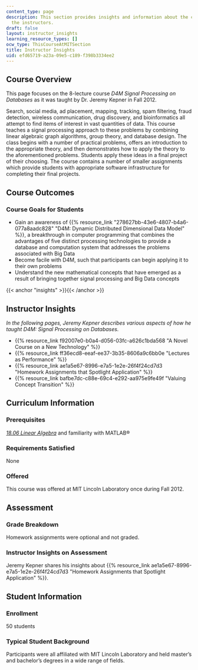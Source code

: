 ```yaml
---
content_type: page
description: This section provides insights and information about the course from
  the instructors.
draft: false
layout: instructor_insights
learning_resource_types: []
ocw_type: ThisCourseAtMITSection
title: Instructor Insights
uid: efd65719-a23a-09e5-c189-f398b3334ee2
---
```

## Course Overview

This page focuses on the 8-lecture course _D4M Signal Processing on Databases_ as it was taught by Dr. Jeremy Kepner in Fall 2012.

Search, social media, ad placement, mapping, tracking, spam filtering, fraud detection, wireless communication, drug discovery, and bioinformatics all attempt to find items of interest in vast quantities of data. This course teaches a signal processing approach to these problems by combining linear algebraic graph algorithms, group theory, and database design. The class begins with a number of practical problems, offers an introduction to the appropriate theory, and then demonstrates how to apply the theory to the aforementioned problems. Students apply these ideas in a final project of their choosing. The course contains a number of smaller assignments which provide students with appropriate software infrastructure for completing their final projects.

## Course Outcomes

### Course Goals for Students

- Gain an awareness of {{% resource_link "278627bb-43e6-4807-b4a6-077a8aadc828" "D4M: Dynamic Distributed Dimensional Data Model" %}}, a breakthrough in computer programming that combines the advantages of five distinct processing technologies to provide a database and computation system that addresses the problems associated with Big Data
- Become facile with D4M, such that participants can begin applying it to their own problems
- Understand the new mathematical concepts that have emerged as a result of bringing together signal processing and Big Data concepts

{{< anchor "insights" >}}{{< /anchor >}}

## Instructor Insights

_In the following pages, Jeremy Kepner describes various aspects of how he taught_ _D4M: Signal Processing on Databases._

- {{% resource_link f92007e0-b0a4-d056-03fc-a626c1bda568 "A Novel Course on a New Technology" %}}
- {{% resource_link ff36ecd8-eeaf-ee37-3b35-8606a9c6bb0e "Lectures as Performance" %}}
- {{% resource_link ae1a5e67-8996-e7a5-1e2e-26f4f24cd7d3 "Homework Assignments that Spotlight Application" %}}
- {{% resource_link bafbe7dc-c88e-69c4-e292-aa975e9fe49f "Valuing Concept Transition" %}}

## Curriculum Information

### Prerequisites

[_18.06 Linear Algebra_](/courses/18-06sc-linear-algebra-fall-2011) and familiarity with MATLAB®

### Requirements Satisfied

None

### Offered

This course was offered at MIT Lincoln Laboratory once during Fall 2012.

## Assessment

### Grade Breakdown

Homework assignments were optional and not graded.

### Instructor Insights on Assessment

Jeremy Kepner shares his insights about {{% resource_link ae1a5e67-8996-e7a5-1e2e-26f4f24cd7d3 "Homework Assignments that Spotlight Application" %}}.

## Student Information

### Enrollment

50 students

### Typical Student Background

Participants were all affiliated with MIT Lincoln Laboratory and held master’s and bachelor’s degrees in a wide range of fields.